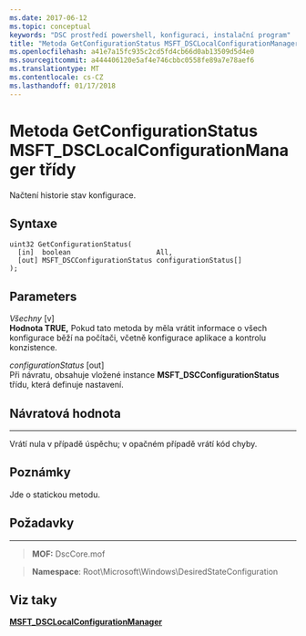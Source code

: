 ```yaml
---
ms.date: 2017-06-12
ms.topic: conceptual
keywords: "DSC prostředí powershell, konfiguraci, instalační program"
title: "Metoda GetConfigurationStatus MSFT_DSCLocalConfigurationManager třídy"
ms.openlocfilehash: a41e7a15fc935c2cd5fd4cb66d0ab13509d5d4e0
ms.sourcegitcommit: a444406120e5af4e746cbbc0558fe89a7e78aef6
ms.translationtype: MT
ms.contentlocale: cs-CZ
ms.lasthandoff: 01/17/2018
---
```

# <a name="getconfigurationstatus-method-of-the-msftdsclocalconfigurationmanager-class"></a>Metoda GetConfigurationStatus MSFT_DSCLocalConfigurationManager třídy

Načtení historie stav konfigurace.

<a name="syntax"></a>Syntaxe
------

```mof
uint32 GetConfigurationStatus(
  [in]  boolean                     All,
  [out] MSFT_DSCConfigurationStatus configurationStatus[]
);
```

<a name="parameters"></a>Parameters
----------

*Všechny* \[v\]  
**Hodnota TRUE,** Pokud tato metoda by měla vrátit informace o všech konfigurace běží na počítači, včetně konfigurace aplikace a kontrolu konzistence.

*configurationStatus* \[out\]  
Při návratu, obsahuje vložené instance **MSFT_DSCConfigurationStatus** třídu, která definuje nastavení.

## <a name="return-value"></a>Návratová hodnota
------------

Vrátí nula v případě úspěchu; v opačném případě vrátí kód chyby.

## <a name="remarks"></a>Poznámky

Jde o statickou metodu.

## <a name="requirements"></a>Požadavky
------------
>**MOF:** DscCore.mof

>**Namespace**: Root\Microsoft\Windows\DesiredStateConfiguration


## <a name="see-also"></a>Viz taky


[**MSFT_DSCLocalConfigurationManager**](msft-dsclocalconfigurationmanager.md)


 

 



